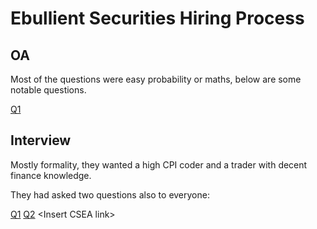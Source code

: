 # Ebullient Securities Hiring Process

## OA

Most of the questions were easy probability or maths, below are some notable questions.

[Q1](https://brainstellar.com/puzzles/hard/216)


## Interview

Mostly formality, they wanted a high CPI coder and a trader with decent finance knowledge.

They had asked two questions also to everyone:

[Q1](https://www.geeksforgeeks.org/puzzle-9-find-the-fastest-3-horses/)
[Q2]()
\<Insert CSEA link>